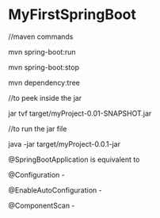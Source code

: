# MyFirstSpringBoot

//maven commands

mvn spring-boot:run

mvn spring-boot:stop

mvn dependency:tree

//to peek inside the jar

jar tvf target/myProject-0.01-SNAPSHOT.jar

//to run the jar file

java -jar target/myProject-0.0.1-jar


@SpringBootApplication is equivalent to 

@Configuration -

@EnableAutoConfiguration -

@ComponentScan -

